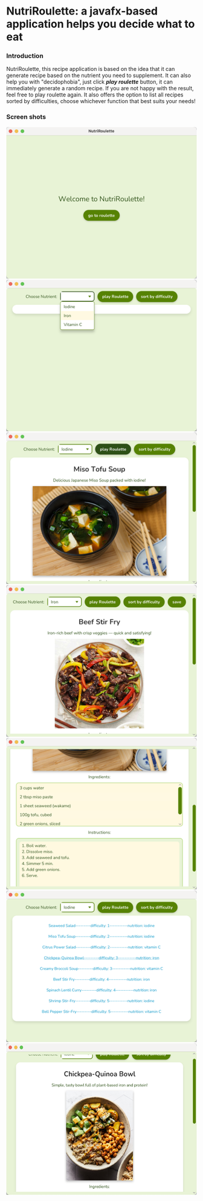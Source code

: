 # NutriRoulette: a javafx-based application helps you decide what to eat
### Introduction
NutriRoulette, this recipe application is based on the idea that it can generate recipe
based on the nutrient you need to supplement. It can also help you with "decidophobia",
just click ***play roulette*** button, it can immediately generate a random recipe.
If you are not happy with the result, feel free to play roulette again. It also offers
the option to list all recipes sorted by difficulties, choose whichever function that best suits 
your needs!

### Screen shots
<img src="/screenshots/screenshot1.png" height="400"/>
<img src="/screenshots/screenshot2.png" height="400"/>
<img src="/screenshots/screenshot3.png" height="400"/>
<img src="screenshots/screenshot7.png" height="400"/>
<img src="/screenshots/screenshot4.png" height="400"/>
<img src="/screenshots/screenshot5.png" height="400"/>
<img src="/screenshots/screenshot6.png" height="400"/>